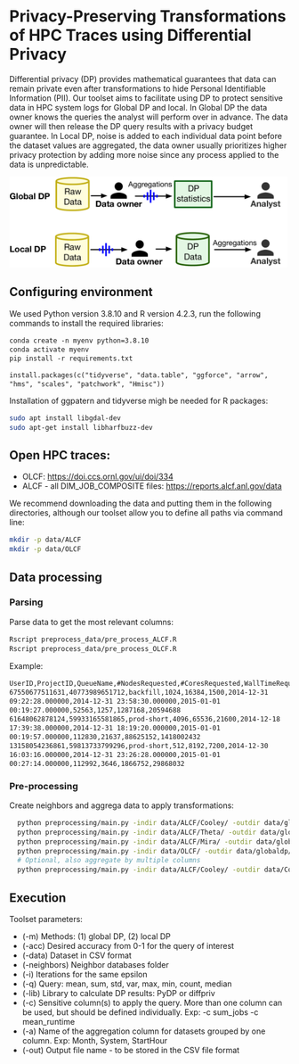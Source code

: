 #  Privacy-Preserving Transformations of HPC Traces using Differential Privacy

Differential privacy (DP) provides mathematical guarantees that data can remain private even after transformations to hide Personal Identifiable Information (PII). Our toolset aims to facilitate using DP to protect sensitive data in HPC system logs for Global DP and local. In Global DP the data owner knows the queries the analyst will perform over in advance. The data owner will then release the DP query results with a privacy budget guarantee. In Local DP, noise is added to each individual data point before the dataset values are aggregated, the data owner usually prioritizes higher privacy protection by adding more noise since any process applied to the data is unpredictable.

<img src="./img/global-local-dp.png" width="500">

## Configuring environment

We used Python version 3.8.10 and R version 4.2.3, run the following commands to install the required libraries:

```
conda create -n myenv python=3.8.10
conda activate myenv
pip install -r requirements.txt
```

```
install.packages(c("tidyverse", "data.table", "ggforce", "arrow", "hms", "scales", "patchwork", "Hmisc"))
``` 

Installation of ggpatern and tidyverse migh be needed for R packages:
```sh
sudo apt install libgdal-dev
sudo apt-get install libharfbuzz-dev
```

## Open HPC traces: 

- OLCF: https://doi.ccs.ornl.gov/ui/doi/334 
- ALCF - all DIM_JOB_COMPOSITE files: https://reports.alcf.anl.gov/data 

We recommend downloading the data and putting them in the following directories, although our toolset allow you to define all paths via command line:
```sh
mkdir -p data/ALCF
mkdir -p data/OLCF
```

## Data processing

### Parsing 

Parse data to get the most relevant columns:

```sh
Rscript preprocess_data/pre_process_ALCF.R
Rscript preprocess_data/pre_process_OLCF.R
```

Example:
```
UserID,ProjectID,QueueName,#NodesRequested,#CoresRequested,WallTimeRequested,QueuedTimestamp,StartTimestamp,EndTimestamp,EligibleQueueTime,Runtime,#NodeSecondsUsed,#CoreSecondsUsed
67550677511631,40773989651712,backfill,1024,16384,1500,2014-12-31 09:22:28.000000,2014-12-31 23:58:30.000000,2015-01-01 00:19:27.000000,52563,1257,1287168,20594688
61648062878124,59933165581865,prod-short,4096,65536,21600,2014-12-18 17:39:38.000000,2014-12-31 18:19:20.000000,2015-01-01 00:19:57.000000,112830,21637,88625152,1418002432
13158054236861,59813733799296,prod-short,512,8192,7200,2014-12-30 16:03:16.000000,2014-12-31 23:26:28.000000,2015-01-01 00:27:14.000000,112992,3646,1866752,29868032 
```

### Pre-processing

Create neighbors and aggrega data to apply transformations:

```sh 
  python preprocessing/main.py -indir data/ALCF/Cooley/ -outdir data/globaldp/Cooley/ -sysname Cooley -col UserID
  python preprocessing/main.py -indir data/ALCF/Theta/ -outdir data/globaldp/Theta/ -sysname Theta -col UserID
  python preprocessing/main.py -indir data/ALCF/Mira/ -outdir data/globaldp/Mira/ -sysname Mira -col UserID
  python preprocessing/main.py -indir data/OLCF/ -outdir data/globaldp/Titan/ -sysname Titan -col user_id
  # Optional, also aggregate by multiple columns
  python preprocessing/main.py -indir data/ALCF/Cooley/ -outdir data/CooleyMultiple/ -cols "UserID" -cols "WeekDay"
```

## Execution

Toolset parameters:

- (-m) Methods: (1) global DP, (2) local DP
- (-acc) Desired accuracy from 0-1 for the query of interest 
- (-data) Dataset in CSV format
- (-neighbors) Neighbor databases folder
- (-i) Iterations for the same epsilon
- (-q) Query: mean, sum, std, var, max, min, count, median
- (-lib) Library to calculate DP results: PyDP or diffpriv
- (-c) Sensitive column(s) to apply the query. More than one column can be used, but should be defined individually. Exp: -c sum_jobs -c mean_runtime
- (-a) Name of the aggregation column for datasets grouped by one column. Exp: Month, System, StartHour
- (-out) Output file name - to be stored in the CSV file format

